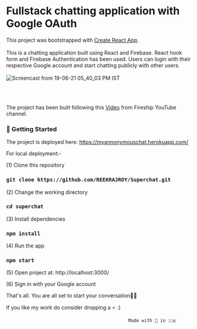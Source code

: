 # Fullstack chatting application  with Google OAuth

This project was bootstrapped with [Create React App](https://github.com/facebook/create-react-app).
<br>
<br>
This is a chatting application built using React and Firebase. React hook form and Firebase Authentication has been used. Users can login with their respective Google account and start chatting publicly with other users. 
<br>
<br>
![Screencast from 19-06-21 05_40_03 PM IST](https://user-images.githubusercontent.com/55712612/122642231-f687f600-d126-11eb-8e94-22e9628ce1cc.gif)





<br>
<br>

The project has been built following this [Video](https://www.youtube.com/watch?v=zQyrwxMPm88&list=LL&index=1) from Fireship YouTube channel.



### 🚀️ Getting Started

The project is deployed here: https://myannonymouschat.herokuapp.com/

For local deployment:-

(1) Clone this repository
### `git clone https://github.com/REEKRAJROY/Superchat.git` 

(2) Change the working directory
### `cd superchat`

(3) Install dependencies
### `npm install`

(4) Run the app
### `npm start`

(5) Open project at: http://localhost:3000/

(6) Sign in with your Google account<br>

That's all. You are all set to start your conversation💯💯 <br>

If you like my work do consider dropping a ⭐️ :)

                                                  Made with 💙️ in 🇮🇳️
